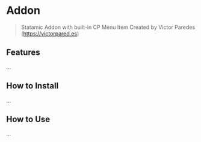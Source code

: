 # Addon

> Statamic Addon with built-in CP Menu Item
> Created by Victor Paredes (https://victorpared.es)

## Features

...

## How to Install

...

## How to Use

...
